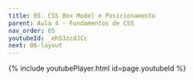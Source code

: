 ```yaml
---
title: 05. CSS Box Model e Posicionamento
parent: Aula 4 - Fundamentos de CSS
nav_order: 05
youtubeId: _ehS3zcdJCc
next: 06-layout
---
```


{% include youtubePlayer.html id=page.youtubeId %}
